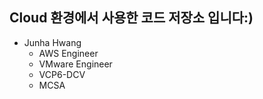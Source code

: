 ## Cloud 환경에서 사용한 코드 저장소 입니다:)

* Junha Hwang
  - AWS Engineer
  - VMware Engineer
  - VCP6-DCV 
  - MCSA
